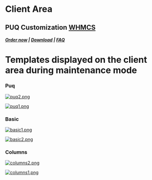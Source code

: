 # Client Area

## PUQ Customization **[WHMCS](https://puqcloud.com/link.php?id=77)**

#####  [Order now](https://puqcloud.com/whmcs-addon-puq-customization.php) | [Download](https://download.puqcloud.com/WHMCS/addons/PUQ-Customization/) | [FAQ](https://faq.puqcloud.com/)

# Templates displayed on the client area during maintenance mode

### Puq

[![puq2.png](https://doc.puq.info/uploads/images/gallery/2023-05/scaled-1680-/puq2.png)](https://doc.puq.info/uploads/images/gallery/2023-05/puq2.png)

[![puq1.png](https://doc.puq.info/uploads/images/gallery/2023-05/scaled-1680-/puq1.png)](https://doc.puq.info/uploads/images/gallery/2023-05/puq1.png)

### Basic

[![basic1.png](https://doc.puq.info/uploads/images/gallery/2023-05/scaled-1680-/basic1.png)](https://doc.puq.info/uploads/images/gallery/2023-05/basic1.png)

[![basic2.png](https://doc.puq.info/uploads/images/gallery/2023-05/scaled-1680-/basic2.png)](https://doc.puq.info/uploads/images/gallery/2023-05/basic2.png)

### Columns

[![columns2.png](https://doc.puq.info/uploads/images/gallery/2023-05/scaled-1680-/columns2.png)](https://doc.puq.info/uploads/images/gallery/2023-05/columns2.png)

[![columns1.png](https://doc.puq.info/uploads/images/gallery/2023-05/scaled-1680-/columns1.png)](https://doc.puq.info/uploads/images/gallery/2023-05/columns1.png)
